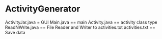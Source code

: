# ActivityGenerator
ActivityJar.java = GUI
Main.java == main
Activity.java == activity class type
ReadNWrite.java == File Reader and Writer to activities.txt
activities.txt == Save data
